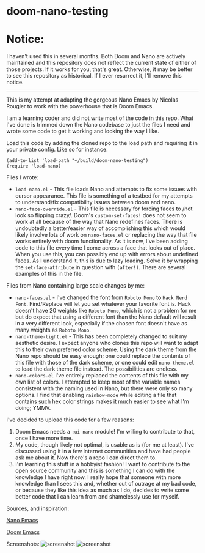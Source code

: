 # doom-nano-testing

# Notice:
I haven't used this in several months. Both Doom and Nano are actively maintained and this repository does not reflect the current state of either of those projects. If it works for you, that's great. Otherwise, it may be better to see this repository as historical. If I ever resurrect it, I'll remove this notice.

---

This is my attempt at adapting the gorgeous Nano Emacs by Nicolas Rougier to work with the powerhouse that is Doom Emacs. 

I am a learning coder and did not write most of the code in this repo. What I've done is trimmed down the Nano codebase to just the files I need and wrote some code to get it working and looking the way I like. 

Load this code by adding the cloned repo to the load path and requiring it in your private config. Like so for instance: 

``` emacs-lisp
(add-to-list 'load-path "~/build/doom-nano-testing")
(require 'load-nano)
```

Files I wrote:

  * `load-nano.el` - This file loads Nano and attempts to fix some issues with cursor appearance. This file is something of a testbed for my attempts to understand/fix compatibility issues between doom and nano.
  * `nano-face-override.el` - This file is necessary for forcing faces to /not look so flipping crazy/. Doom's `custom-set-faces!` does not seem to work at all because of the way that Nano redefines faces. There is undoubtedly a better/easier way of accomplishing this which would likely involve lots of work on `nano-faces.el` or replacing the way that file works entirely with doom functionality. As it is now, I've been adding code to this file every time I come across a face that looks out of place. When you use this, you can possibly end up with errors about undefined faces. As I understand it, this is due to lazy loading. Solve it by wrapping the `set-face-attribute` in question with `(after!)`. There are several examples of this in the file.
  
Files from Nano containing large scale changes by me:
  
  * `nano-faces.el` - I've changed the font from `Roboto Mono` to `Hack Nerd Font`. Find/Replace will let you set whatever your favorite font is. Hack doesn't have 20 weights like `Roboto Mono`, which is not a problem for me but do expect that using a different font than the Nano default will result in a very different look, especially if the chosen font doesn't have as many weights as `Roboto Mono`. 
  * `nano-theme-light.el` - This has been completely changed to suit my aesthetic desire. I expect anyone who clones this repo will want to adapt this to their own preferred color scheme. Using the dark theme from the Nano repo should be easy enough; one could replace the contents of this file with those of the dark scheme, or one could edit `nano-theme.el` to load the dark theme file instead. The possibilities are endless.
  * `nano-colors.el` I've entirely replaced the contents of this file with my own list of colors. I attempted to keep most of the variable names consistent with the naming used in Nano, but there were only so many options. I find that enabling `rainbow-mode` while editing a file that contains such hex color strings makes it much easier to see what I'm doing; YMMV.
    

I've decided to upload this code for a few reasons: 
  1. Doom Emacs needs a `:ui nano` module! I'm willing to contribute to that, once I have more time. 
  2. My code, though likely not optimal, is usable as is (for me at least). I've discussed using it in a few internet communities and have had people ask me about it. Now there's a repo I can direct them to.
  3. I'm learning this stuff in a hobbyist fashion! I want to contribute to the open source community and this is something I can do with the knowledge I have right now. I really hope that someone with more knowledge than I sees this and, whether out of outrage at my bad code, or because they like this idea as much as I do, decides to write some better code that I can learn from and shamelessly use for myself. 

Sources, and inspiration:

[Nano Emacs](https://github.com/rougier/nano-emacs)

[Doom Emacs](https://github.com/hlissner/doom-emacs)

Screenshots:
![screenshot](https://github.com/skyler544/doom-nano-testing/blob/main/screenshots/1.png)
![screenshot](https://github.com/skyler544/doom-nano-testing/blob/main/screenshots/2.png)
